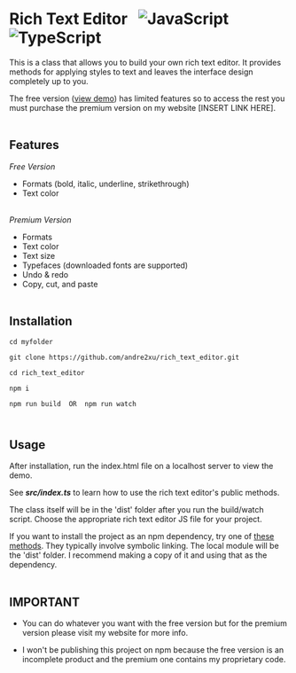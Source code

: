 # Rich Text Editor &nbsp; ![JavaScript](https://shields.io/badge/JavaScript-F7DF1E?logo=JavaScript&logoColor=000&style=flat-square) ![TypeScript](https://shields.io/badge/TypeScript-3178C6?logo=TypeScript&logoColor=FFF&style=flat-square)<br>

This is a class that allows you to build your own rich text editor. It provides methods for applying styles to text and leaves the interface design completely up to you.

The free version (<a href="https://andre2xu.github.io/rich_text_editor/">view demo</a>) has limited features so to access the rest you must purchase the premium version on my website [INSERT LINK HERE].<br><br>

## Features
*Free Version*
- Formats (bold, italic, underline, strikethrough)
- Text color<br><br>

*Premium Version*
- Formats
- Text color
- Text size
- Typefaces (downloaded fonts are supported)
- Undo & redo
- Copy, cut, and paste
<br><br>

## Installation
```
cd myfolder

git clone https://github.com/andre2xu/rich_text_editor.git

cd rich_text_editor

npm i

npm run build  OR  npm run watch
```

## <br>Usage
After installation, run the index.html file on a localhost server to view the demo.

See ***src/index.ts*** to learn how to use the rich text editor's public methods.

The class itself will be in the 'dist' folder after you run the build/watch script. Choose the appropriate rich text editor JS file for your project.

If you want to install the project as an npm dependency, try one of <a href="https://stackoverflow.com/questions/8088795/installing-a-local-module-using-npm" target="_blank">these methods</a>. They typically involve symbolic linking. The local module will be the 'dist' folder. I recommend making a copy of it and using that as the dependency.
<br><br>

## IMPORTANT
- You can do whatever you want with the free version but for the premium version please visit my website for more info.

- I won't be publishing this project on npm because the free version is an incomplete product and the premium one contains my proprietary code.